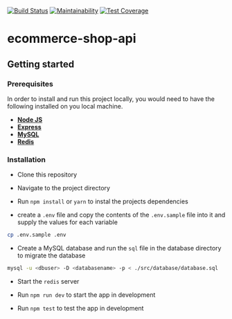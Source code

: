 [![Build Status](https://travis-ci.org/eokwukwe/ecommerce-shop-api.svg?branch=develop)](https://travis-ci.org/eokwukwe/ecommerce-shop-api) [![Maintainability](https://api.codeclimate.com/v1/badges/f849340fdd26b328d6f6/maintainability)](https://codeclimate.com/github/eokwukwe/ecommerce-shop-api/maintainability) [![Test Coverage](https://api.codeclimate.com/v1/badges/f849340fdd26b328d6f6/test_coverage)](https://codeclimate.com/github/eokwukwe/ecommerce-shop-api/test_coverage)

# ecommerce-shop-api

## Getting started

### Prerequisites

In order to install and run this project locally, you would need to have the following installed on you local machine.

- [**Node JS**](https://nodejs.org/en/)
- [**Express**](https://expressjs.com/)
- [**MySQL**](https://www.mysql.com/downloads/)
- [**Redis**](https://redis.io/)

### Installation

- Clone this repository

- Navigate to the project directory

- Run `npm install` or `yarn` to instal the projects dependencies
- create a `.env` file and copy the contents of the `.env.sample` file into it and supply the values for each variable

```sh
cp .env.sample .env
```

- Create a MySQL database and run the `sql` file in the database directory to migrate the database

```sh
mysql -u <dbuser> -D <databasename> -p < ./src/database/database.sql
```
- Start the `redis` server

- Run `npm run dev` to start the app in development

- Run `npm test` to test the app in development
